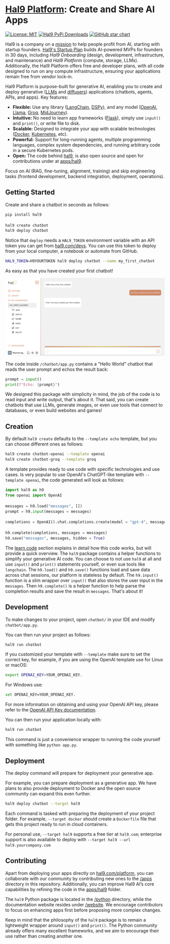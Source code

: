 # [Hal9 Platform](https://hal9.com/): Create and Share AI Apps

[![License: MIT](https://img.shields.io/badge/License-MIT-yellow.svg)](https://opensource.org/licenses/MIT)
[![Hal9 PyPi Downloads](https://img.shields.io/pypi/dm/hal9?label=PyPI)](https://pypistats.org/packages/hal9)
[![GitHub star chart](https://img.shields.io/github/stars/hal9ai/hal9?style=flat-square)](https://star-history.com/#hal9ai/hal9)

Hal9 is a company on a [mission](https://hal9.com/mission) to help people profit from AI, starting with startup founders. [Hal9's Startup Plan](https://hal9.com/plans) builds AI-powered MVPs for founders in 30 days, including *Hal9 Onboarding* (design, development, infrastructure, and maintenance) and *Hal9 Platform* (compute, storage, LLMs). Additionally, the Hal9 Platform offers free and developer plans, with all code designed to run on any compute infrastructure, ensuring your applications remain free from vendor lock-in.

Hal9 Platform is purpose-built for generative AI, enabling you to create and deploy generative ([LLMs](https://github.com/Hannibal046/Awesome-LLM) and [diffusers](https://github.com/huggingface/diffusers)) applications (chatbots, agents, APIs, and apps). Key features:
- **Flexible:** Use any library ([LangChain](https://python.langchain.com/v0.1/docs/get_started/quickstart/), [DSPy](https://dspy-docs.vercel.app/docs/quick-start/installation)), and any model ([OpenAI](https://platform.openai.com/docs/api-reference/introduction), [Llama](https://ai.meta.com/blog/5-steps-to-getting-started-with-llama-2/), [Groq](https://docs.api.groq.com/md/tutorials/python.groqapi.html), [MidJourney](https://docs.imagineapi.dev/en)).
- **Intuitive:** No need to learn app frameworks ([Flask](https://flask.palletsprojects.com/en/3.0.x/quickstart/)), simply use `input()` and `print()`, or write file to disk.
- **Scalable:** Designed to integrate your app with scalable technologies ([Docker](https://www.docker.com/), [Kubernetes](https://kubernetes.io/), etc).
- **Powerful:** Support for long-running agents, multiple programming languages, complex system dependencies, and running arbitrary code in a secure Kubernetes pods.
- **Open:** The code behind [hal9](https://hal9.com/apps/hal9), is also open source and open for contributions under at [apps/hal9](https://github.com/hal9ai/hal9/tree/main/apps/hal9).

Focus on AI (RAG, fine-tuning, alignment, training) and skip engineering tasks (frontend development, backend integration, deployment, operations).

## Getting Started

Create and share a chatbot in seconds as follows:

```bash
pip install hal9

hal9 create chatbot
hal9 deploy chatbot
```

Notice that `deploy` needs a `HAL9_TOKEN` environment variable with an API token you can get from [hal9.com/devs](https://hal9.com/devs). You can use this token to deploy from your local computer, a notebook or automate from GitHub.


```bash
HAL9_TOKEN=H9YOURTOKEN hal9 deploy chatbot --name my_first_chatbot
```
As easy as that you have created your first chatbot!

![alt text](image-2.png)

The code inside `/chatbot/app.py` contains a "Hello World" chatbot that reads the user prompt and echos the result back:


```python
prompt = input()
print(f"Echo: {prompt}")
```

We designed this package with simplicity in mind, the job of the code is to read input and write output, that's about it. That said, you can create chatbots that use LLMs, generate images, or even use tools that connect to databases, or even build websites and games!

## Creation

By default `hal9 create` defaults to the `--template echo` template, but you can choose different ones as follows:

```bash
hal9 create chatbot-openai --template openai
hal9 create chatbot-groq --template groq
```

A template provides ready to use code with specific technologies and use cases. Is very popular to use OpenAI's ChatGPT-like template with `--template openai`, the code generated will look as follows:

```python
import hal9 as h9
from openai import OpenAI

messages = h9.load("messages", [])
prompt = h9.input(messages = messages)

completions = OpenAI().chat.completions.create(model = "gpt-4", messages = messages, stream = True)

h9.complete(completions, messages = messages)
h9.save("messages", messages, hidden = True)
```

The [learn code](https://hal9.com/docs/learn/code) section explains in detail how this code works, but will provide a quick overview. The `hal9` package contains a helper functions to simplify your generative AI code. You can choose to not use `hal9` at all and use `input()` and `print()` statements yourself, or even sue tools like `langchain`. The `h9.load()` and `h9.save()` functions load and save data across chat sessions, our platform is stateless by default. The `h9.input()` function is a slim wrapper over `input()` that also stores the user input in the `messages`. Then `h9.complete()` is a helper function to help parse the completion results and save the result in `messages`. That's about it!

## Development

To make changes to your project, open `chatbot/` in your IDE and modify `chatbot/app.py`.

You can then run your project as follows:

```bash
hal9 run chatbot
```

If you customized your template with `--template` make sure to set the correct key, for example, if you are using the OpenAI template use for Linux or macOS:

```bash
export OPENAI_KEY=YOUR_OPENAI_KEY.
```
For Windows use:

```bash
set OPENAI_KEY=YOUR_OPENAI_KEY.
```

For more information on obtaining and using your OpenAI API key, please refer to the [OpenAI API Key documentation](https://help.openai.com/en/articles/4936850-where-do-i-find-my-openai-api-key).


You can then run your application locally with:

```bash
hal9 run chatbot
```

This command is just a convenience wrapper to running the code yourself with something like `python app.py`.

## Deployment

The deploy command will prepare for deployment your generative app.

For example, you can prepare deployment as a generative app. We have plans to also provide deployment to Docker and the open source community can expand this even further.

```bash
hal9 deploy chatbot --target hal9
```

Each command is tasked with preparing the deployment of your project folder. For example, `--target docker` should create a `Dockerfile` file that gets this project ready to run in cloud containers.

For personal use, `--target hal9` supports a free tier at `hal9.com`; enterprise support is also available to deploy with `--target hal9 --url hal9.yourcompany.com`

## Contributing

Apart from deploying your apps directly on [hal9.com/platform](https://hal9.com/platform), you can collaborate with our community by contributing new ones to the [/apps](https://github.com/hal9ai/hal9/tree/main/apps/hal9) directory in this repository. Additionally, you can improve Hal9 AI’s core capabilities by refining the code in the [apps/hal9](https://github.com/hal9ai/hal9/tree/main/apps/hal9) folder.

The `hal9` Python package is located in the [/python](https://github.com/hal9ai/hal9/tree/main/python) directory, while the documentation website resides under [/website](https://github.com/hal9ai/hal9/tree/main/website). We encourage contributors to focus on enhancing apps first before proposing more complex changes.

Keep in mind that the philosophy of the `hal9` package is to remain a lightweight wrapper around `input()` and `print()`. The Python community already offers many excellent frameworks, and we aim to encourage their use rather than creating another one.
